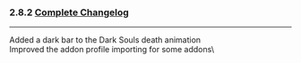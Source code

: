 ### 2.8.2 [Complete Changelog](https://github.com/eltreum0/eltruism/blob/main/Changelog.md)
___
Added a dark bar to the Dark Souls death animation\
Improved the addon profile importing for some addons\
